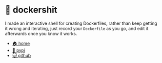 # 🐳 dockershit

I made an interactive shell for creating Dockerfiles, rather than keep getting
it wrong and iterating, just record your `Dockerfile` as you go, and edit it
afterwards once you know it works.

* [🏠 home](https://bitpane.net/dev/python/dockershit)
* [🐍 pypi](https://pypi.org/project/dockershit)
* [🐱 github](https://github.com/bitplane/dockershit)

